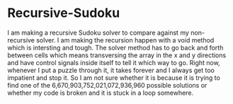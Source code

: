 # Recursive-Sudoku

I am making a recursive Sudoku solver to compare against my non-recursive solver. I am making the recursion happen with a void method which is intersting and tough. The solver method has to go back and forth between cells which means transversing the array in the x and y directions and have control signals inside itself to tell it which way to go. Right now, whenever I put a puzzle through it, it takes forever and I always get too impatient and stop it. So I am not sure whether it is because it is trying to find one of the 6,670,903,752,021,072,936,960 possible solutions or whether my code is broken and it is stuck in a loop somewhere.
